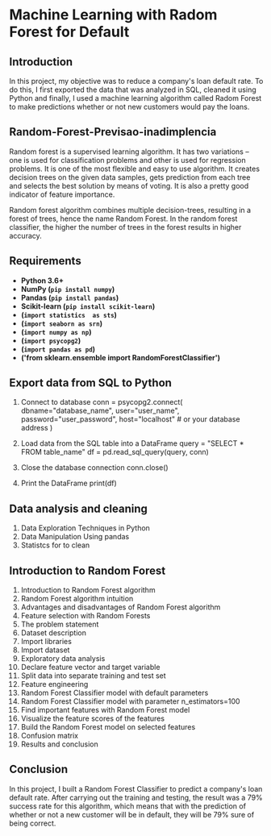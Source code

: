 # Machine Learning with Radom Forest for Default
## Introduction
In this project, my objective was to reduce a company's loan default rate. To do this, I first exported the data that was analyzed in SQL, cleaned it using Python and finally, I used a machine learning algorithm called Radom Forest to make predictions whether or not new customers would pay the loans.

## Random-Forest-Previsao-inadimplencia
Random forest is a supervised learning algorithm. It has two variations – one is used for classification problems and other is used for regression problems. It is one of the most flexible and easy to use algorithm. It creates decision trees on the given data samples, gets prediction from each tree and selects the best solution by means of voting. It is also a pretty good indicator of feature importance.

Random forest algorithm combines multiple decision-trees, resulting in a forest of trees, hence the name Random Forest. In the random forest classifier, the higher the number of trees in the forest results in higher accuracy.

## Requirements
* **Python 3.6+**
* **NumPy (`pip install numpy`)**
* **Pandas (`pip install pandas`)**
* **Scikit-learn (`pip install scikit-learn`)**
* **(`import statistics  as sts`)**
* **(`import seaborn as srn`)**
* **(`import numpy as np`)**
* **(`import psycopg2`)**
* **(`import pandas as pd`)**
* **('from sklearn.ensemble import RandomForestClassifier')**

## Export data from SQL to Python
1. Connect to database
conn = psycopg2.connect(
    dbname="database_name",
    user="user_name",
    password="user_password",
    host="localhost" # or your database address
)

2. Load data from the SQL table into a DataFrame
query = "SELECT * FROM table_name"
df = pd.read_sql_query(query, conn)

3. Close the database connection
conn.close()

4. Print the DataFrame
print(df)

## Data analysis and cleaning
1. Data Exploration Techniques in Python
2. Data Manipulation Using pandas
3. Statistcs for to clean

## Introduction to Random Forest
1. Introduction to Random Forest algorithm
2. Random Forest algorithm intuition
3. Advantages and disadvantages of Random Forest algorithm
4. Feature selection with Random Forests
5. The problem statement
6. Dataset description
7. Import libraries
8. Import dataset
9. Exploratory data analysis
10. Declare feature vector and target variable
11. Split data into separate training and test set
12. Feature engineering
13. Random Forest Classifier model with default parameters
14. Random Forest Classifier model with parameter n_estimators=100
15. Find important features with Random Forest model
16. Visualize the feature scores of the features
17. Build the Random Forest model on selected features
18. Confusion matrix
19. Results and conclusion

## Conclusion
In this project, I built a Random Forest Classifier to predict a company's loan default rate. After carrying out the training and testing, the result was a 79% success rate for this algorithm, which means that with the prediction of whether or not a new customer will be in default, they will be 79% sure of being correct.
